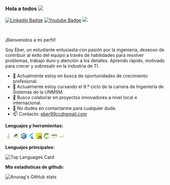 ### Hola a todos <img src="https://media.giphy.com/media/hvRJCLFzcasrR4ia7z/giphy.gif" width="25px">


[![Linkedin Badge](https://img.shields.io/badge/-ebercalderon-blue?style=flat-square&logo=Linkedin&logoColor=white&link=https://www.linkedin.com/in/eber-calderon-unmsm/)](https://www.linkedin.com/in/eber-calderon-unmsm/)
[![Youtube Badge](https://img.shields.io/badge/-ebercalderon-darkred?style=flat-square&logo=youtube&logoColor=white&link=https://www.youtube.com/channel/UCCG2XW-fA-YJG6PbmbUd8vQ)](https://www.youtube.com/channel/UCCG2XW-fA-YJG6PbmbUd8vQ)
![](https://visitor-badge.glitch.me/badge?page_id=ebercalderon=ebercalderon)

<br />

<p>¡Bienvenidos a mi perfil!</p>
<p>Soy Eber, un estudiante entusiasta con pasión por la ingeniería, deseoso de contribuir al éxito del equipo a través de habilidades para resolver problemas, trabajo duro y atención a los detalles. Aprendo rápido, motivado para crecer y sobresalir en la industria de TI.</p>

- 🔭 Actualmente estoy en busca de oportunidades de crecimiento profesional.
- 🌱 Actualmente estoy cursando el 9.º ciclo de la carrera de Ingeniería de Sistemas de la UNMSM.
- 👯 Busco colaborar en proyectos innovadores a nivel local e internacional.
- 💬 No dudes en contactarme para cualquier duda.
- 📫 Contacto: <a href="mailto:eber99cc@gmail.com">eber99cc@gmail.com</a> 

**Lenguajes y herramientas:**

<code><img height="20" src="https://raw.githubusercontent.com/github/explore/main/topics/java/java.png"></code>
<code><img height="20" src="https://raw.githubusercontent.com/github/explore/main/topics/python/python.png"></code>
<code><img height="20" src="https://raw.githubusercontent.com/github/explore/main/topics/cpp/cpp.png"></code>
<code><img height="20" src="https://raw.githubusercontent.com/github/explore/main/topics/flutter/flutter.png"></code>
<code><img height="20" src="https://raw.githubusercontent.com/github/explore/main/topics/javascript/javascript.png"></code>
<code><img height="20" src="https://raw.githubusercontent.com/github/explore/main/topics/spring/spring.png"></code>
<code><img height="20" src="https://raw.githubusercontent.com/github/explore/main/topics/aws/aws.png"></code>
<code><img height="20" src="https://raw.githubusercontent.com/github/explore/main/topics/mysql/mysql.png"></code>

**Lenguajes principales:**

![Top Languages Card](https://github-readme-stats.vercel.app/api/top-langs/?username=ebercalderon&layout=compact&theme=gotham&count_private=true&locale=es)

**Mis estadísticas de github:**

![Anurag's GitHub stats](https://github-readme-stats.vercel.app/api?username=ebercalderon&count_private=true&theme=gotham&show_icons=true&locale=es)


